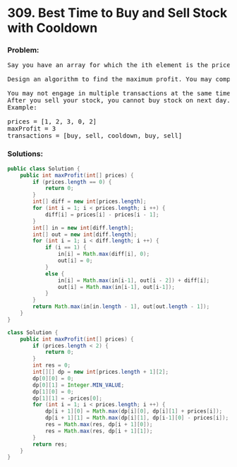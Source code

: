 # 309. Best Time to Buy and Sell Stock with Cooldown

### Problem:

<pre>
Say you have an array for which the ith element is the price of a given stock on day i.

Design an algorithm to find the maximum profit. You may complete as many transactions as you like (ie, buy one and sell one share of the stock multiple times) with the following restrictions:

You may not engage in multiple transactions at the same time (ie, you must sell the stock before you buy again).
After you sell your stock, you cannot buy stock on next day. (ie, cooldown 1 day)
Example:

prices = [1, 2, 3, 0, 2]
maxProfit = 3
transactions = [buy, sell, cooldown, buy, sell]
</pre>

### Solutions:

```java
public class Solution {
    public int maxProfit(int[] prices) {
        if (prices.length == 0) {
            return 0;
        }
        int[] diff = new int[prices.length];
        for (int i = 1; i < prices.length; i ++) {
            diff[i] = prices[i] - prices[i - 1]; 
        }
        int[] in = new int[diff.length];
        int[] out = new int[diff.length];
        for (int i = 1; i < diff.length; i ++) {
            if (i == 1) {
                in[i] = Math.max(diff[i], 0);
                out[i] = 0;
            }
            else {
                in[i] = Math.max(in[i-1], out[i - 2]) + diff[i];
                out[i] = Math.max(in[i-1], out[i-1]);
            }
        }
        return Math.max(in[in.length - 1], out[out.length - 1]);
    }
}
```

```java
class Solution {
    public int maxProfit(int[] prices) {
        if (prices.length < 2) {
            return 0;
        }
        int res = 0;
        int[][] dp = new int[prices.length + 1][2];
        dp[0][0] = 0;
        dp[0][1] = Integer.MIN_VALUE;
        dp[1][0] = 0;
        dp[1][1] = -prices[0];
        for (int i = 1; i < prices.length; i ++) {
            dp[i + 1][0] = Math.max(dp[i][0], dp[i][1] + prices[i]);
            dp[i + 1][1] = Math.max(dp[i][1], dp[i-1][0] - prices[i]);
            res = Math.max(res, dp[i + 1][0]);
            res = Math.max(res, dp[i + 1][1]);
        }
        return res;
    }
}
```